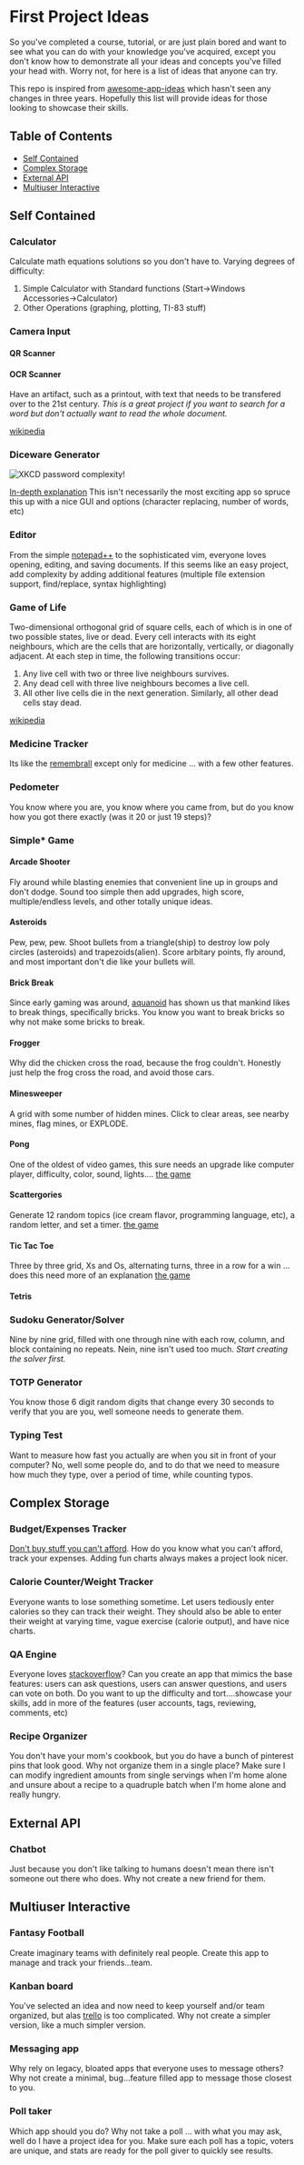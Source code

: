 # First Project Ideas
So you've completed a course, tutorial, or are just plain bored and want to see what you can do with your knowledge you've acquired, except you don't know how to demonstrate all your ideas and concepts you've filled your head with. Worry not, for here is a list of ideas that anyone can try.

This repo is inspired from [awesome-app-ideas](https://github.com/tastejs/awesome-app-ideas) which hasn't seen any changes in three years. Hopefully this list will provide ideas for those looking to showcase their skills. 

## Table of Contents

- [Self Contained](#self-contained)
- [Complex Storage](#complex-storage)
- [External API](#external-api)
- [Multiuser Interactive](#multiuser-interactive)


## Self Contained
### Calculator
Calculate math equations solutions so you don't have to. Varying degrees of difficulty:
1. Simple Calculator with Standard functions (Start->Windows Accessories->Calculator)
2. Other Operations (graphing, plotting, TI-83 stuff)
### Camera Input
#### QR Scanner
#### OCR Scanner
Have an artifact, such as a printout, with text that needs to be transfered over to the 21st century. *This is a great project if you want to search for a word but don't actually want to read the whole document.* 

[wikipedia](https://en.wikipedia.org/wiki/Optical_character_recognition)
### Diceware Generator
![XKCD password complexity!](https://imgs.xkcd.com/comics/password_strength.png "XKCD password complexity")

[In-depth explanation](https://theworld.com/~reinhold/diceware.html) This isn't necessarily the most exciting app so spruce this up with a nice GUI and options (character replacing, number of words, etc)
### Editor
From the simple [notepad++](http://notepad-plus-plus.org) to the sophisticated vim, everyone loves opening, editing, and saving documents. If this seems like an easy project, add complexity by adding additional features (multiple file extension support, find/replace, syntax highlighting)
### Game of Life
Two-dimensional orthogonal grid of square cells, each of which is in one of two possible states, live or dead. Every cell interacts with its eight neighbours, which are the cells that are horizontally, vertically, or diagonally adjacent. At each step in time, the following transitions occur:

1. Any live cell with two or three live neighbours survives.
2. Any dead cell with three live neighbours becomes a live cell.
3. All other live cells die in the next generation. Similarly, all other dead cells stay dead.

[wikipedia](https://en.wikipedia.org/wiki/Conway's_Game_of_Life)
### Medicine Tracker
Its like the [remembrall](https://harrypotter.fandom.com/wiki/Remembrall) except only for medicine ... with a few other features.
### Pedometer
You know where you are, you know where you came from, but do you know how you got there exactly (was it 20 or just 19 steps)?
### Simple* Game
#### Arcade Shooter
Fly around while blasting enemies that convenient line up in groups and don't dodge. Sound too simple then add upgrades, high score, multiple/endless levels, and other totally unique ideas.
#### Asteroids
Pew, pew, pew. Shoot bullets from a triangle(ship) to destroy low poly circles (asteroids) and trapezoids(alien). Score arbitary points, fly around, and most important don't die like your bullets will.
#### Brick Break
Since early gaming was around, [aquanoid](https://www.playdosgames.com/online/aquanoid/) has shown us that mankind likes to break things, specifically bricks. You know you want to break bricks so why not make some bricks to break.
#### Frogger
Why did the chicken cross the road, because the frog couldn't. Honestly just help the frog cross the road, and avoid those cars.
#### Minesweeper
A grid with some number of hidden mines. Click to clear areas, see nearby mines, flag mines, or EXPLODE.
#### Pong
One of the oldest of video games, this sure needs an upgrade like computer player, difficulty, color, sound, lights.... [the game](https://www.ponggame.org)
#### Scattergories
Generate 12 random topics (ice cream flavor, programming language, etc), a random letter, and set a timer. [the game](https://swellgarfo.com/scattergories/)
#### Tic Tac Toe
Three by three grid, Xs and Os, alternating turns, three in a row for a win ... does this need more of an explanation [the game](https://www.google.com/search?q=tic%20tac%20toe)
#### Tetris
### Sudoku Generator/Solver
Nine by nine grid, filled with one through nine with each row, column, and block containing no repeats. Nein, nine isn't used too much. *Start creating the solver first.*
### TOTP Generator
You know those 6 digit random digits that change every 30 seconds to verify that you are you, well someone needs to generate them.
### Typing Test
Want to measure how fast you actually are when you sit in front of your computer? No, well some people do, and to do that we need to measure how much they type, over a period of time, while counting typos.

## Complex Storage
### Budget/Expenses Tracker
[Don't buy stuff you can't afford](https://www.youtube.com/watch?v=R3ZJKN_5M44&t=3s). How do you know what you can't afford, track your expenses. Adding fun charts always makes a project look nicer.
### Calorie Counter/Weight Tracker
Everyone wants to lose something sometime. Let users tediously enter calories so they can track their weight. They should also be able to enter their weight at varying time, vague exercise (calorie output), and have nice charts.
### QA Engine
Everyone loves [stackoverflow](https://stackoverflow.com)? Can you create an app that mimics the base features: users can ask questions, users can answer questions, and users can vote on both. Do you want to up the difficulty and tort....showcase your skills, add in more of the features (user accounts, tags, reviewing, comments, etc)
### Recipe Organizer
You don't have your mom's cookbook, but you do have a bunch of pinterest pins that look good. Why not organize them in a single place? Make sure I can modify ingredient amounts from single servings when I'm home alone and unsure about a recipe to a quadruple batch when I'm home alone and really hungry.

## External API
### Chatbot
Just because you don't like talking to humans doesn't mean there isn't someone out there who does. Why not create a new friend for them.

## Multiuser Interactive
### Fantasy Football
Create imaginary teams with definitely real people. Create this app to manage and track your friends...team.
### Kanban board
You've selected an idea and now need to keep yourself and/or team organized, but alas [trello](https://trello.com) is too complicated. Why not create a simpler version, like a much simpler version.
### Messaging app
Why rely on legacy, bloated apps that everyone uses to message others? Why not create a minimal, bug...feature filled app to message those closest to you.
### Poll taker
Which app should you do? Why not take a poll ... with what you may ask, well do I have a project idea for you. Make sure each poll has a topic, voters are unique, and stats are ready for the poll giver to quickly see results.
